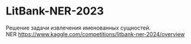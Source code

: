# LitBank-NER-2023
Решение задачи извлечения именованных сущностей.   
NER https://www.kaggle.com/competitions/litbank-ner-2024/overview 
